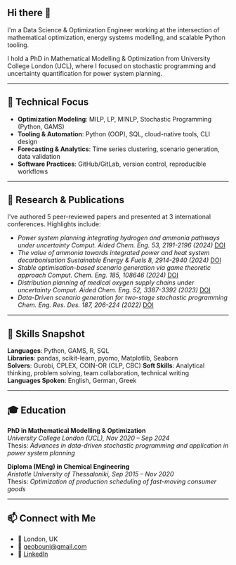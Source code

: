 ## Hi there 👋

I'm a Data Science & Optimization Engineer working at the intersection of mathematical optimization, energy systems modelling, and scalable Python tooling. 

I hold a PhD in Mathematical Modelling & Optimization from University College London (UCL), where I focused on stochastic programming and uncertainty quantification for power system planning.

---

## 🔧 Technical Focus

- **Optimization Modeling**: MILP, LP, MINLP, Stochastic Programming (Python, GAMS)
- **Tooling & Automation**: Python (OOP), SQL, cloud-native tools, CLI design
- **Forecasting & Analytics**: Time series clustering, scenario generation, data validation
- **Software Practices**: GitHub/GitLab, version control, reproducible workflows

---

## 🧠 Research & Publications

I've authored 5 peer-reviewed papers and presented at 3 international conferences. Highlights include:

- *Power system planning integrating hydrogen and ammonia pathways under uncertainty*
  *Comput. Aided Chem. Eng. 53, 2191-2196 (2024)* [DOI](https://doi.org/10.1016/B978-0-443-28824-1.50366-5)    
- *The value of ammonia towards integrated power and heat system decarbonisation*
  *Sustainable Energy & Fuels 8, 2914-2940 (2024)* [DOI](https://doi.org/10.1039/D4SE00449C)
- *Stable optimisation-based scenario generation via game theoretic approach*
  *Comput. Chem. Eng. 185, 108646 (2024)* [DOI](https://doi.org/10.1016/j.compchemeng.2024.108646)
- *Distribution planning of medical oxygen supply chains under uncertainty*
  *Comput. Aided Chem. Eng. 52, 3387-3392 (2023)* [DOI](https://doi.org/10.1016/B978-0-443-15274-0.50540-0) 
- *Data-Driven scenario generation for two-stage stochastic programming*
  *Chem. Eng. Res. Des. 187, 206-224 (2022)* [DOI](https://doi.org/10.1016/j.cherd.2022.08.014)

---

## 🧰 Skills Snapshot

**Languages**: Python, GAMS, R, SQL  
**Libraries**: pandas, scikit-learn, pyomo, Matplotlib, Seaborn  
**Solvers**: Gurobi, CPLEX, COIN-OR (CLP, CBC)
**Soft Skills**: Analytical thinking, problem solving, team collaboration, technical writing  
**Languages Spoken**: English, German, Greek

---

## 🎓 Education

**PhD in Mathematical Modelling & Optimization**  
*University College London (UCL), Nov 2020 – Sep 2024*  
Thesis: *Advances in data-driven stochastic programming and application in power system planning*

**Diploma (MEng) in Chemical Engineering**  
*Aristotle University of Thessaloniki, Sep 2015 – Nov 2020*  
Thesis: *Optimization of production scheduling of fast-moving consumer goods*

---

## 📫 Connect with Me

- 📍 London, UK  
- 📧 [geobouni@gmail.com](mailto:geobouni@gmail.com)  
- 🔗 [LinkedIn](https://www.linkedin.com/in/george-bounitsis/)
